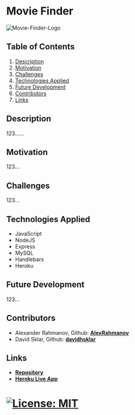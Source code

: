 # Movie Finder



![Movie-Finder-Logo](https://user-images.githubusercontent.com/86209350/181643836-fd0c58ed-bb97-4dc3-b3bf-9fc09edb718e.png)



## Table of Contents
1. [Description](#description)
2. [Motivation](#motivation)
3. [Challenges](#challenges)
4. [Technologies Applied](#technologies)
5. [Future Development](#future)
6. [Contributors](#contributors)
7. [Links](#links)

<a name='description'></a>
## Description

123...... 

<a name='motivation'></a>
## Motivation
123...

<a name='challenges'></a>
## Challenges
123...

<a name='technologies'></a>
## Technologies Applied

* JavaScript
* NodeJS
* Express
* MySQL
* Handlebars
* Heroku

<a name='future'></a>
## Future Development
123...
<a name='contributors'></a>
## Contributors

* Alexander Rahmanov, Github: **[AlexRahmanov](https://github.com/AlexRahmanov)**
* David Sklar, Github: **[davidhsklar](https://github.com/davidhsklar)**


<a name='links'></a>
## Links
* **[Repository](https://github.com/Group-7-project/movie-finder)**
* **[Heroku Live App](https://moviefinder2022.herokuapp.com/)**

# [![License: MIT](https://img.shields.io/badge/License-MIT-yellow.svg)](https://opensource.org/licenses/MIT)
